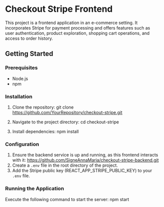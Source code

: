 # Checkout Stripe Frontend

This project is a frontend application in an e-commerce setting. It incorporates
Stripe for payment processing and offers features such as user authentication,
product exploration, shopping cart operations, and access to order history.

## Getting Started

### Prerequisites

- Node.js
- npm

### Installation

1. Clone the repository: git clone
   https://github.com/YourRepository/checkout-stripe.git

2. Navigate to the project directory: cd checkout-stripe

3. Install dependencies: npm install

### Configuration

1. Ensure the backend service is up and running, as this frontend interacts with
   it: https://github.com/SigneAnnaMaria/checkout-stripe-backend.git
2. Create a `.env` file in the root directory of the project.
3. Add the Stripe public key (REACT_APP_STRIPE_PUBLIC_KEY) to your `.env` file.

### Running the Application

Execute the following command to start the server: npm start
